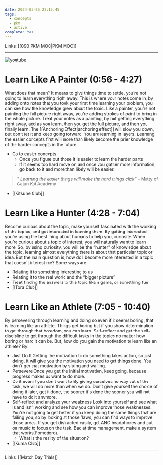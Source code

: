 ```yaml
---
date: 2024-03-25 22:15:45
tags:
  - concepts
  - pkm
  - active
complete: Yes
---
```

Links: [[090 PKM MOC|PKM MOC]]

---
![youtube](https://youtu.be/yG7z8XtZGMk?si=slMhXGrBO8qLamVP)
# Learn Like A Painter (0:56 - 4:27)
What does that mean? It means to give things time to settle, you’re not going to learn everything right away. This is where your notes come in, by adding onto notes that you took your first time learning your problem, you can see how the knowledge grew about the topic. Like a painter, you’re not painting the full picture right away, you’re adding strokes of paint to bring in the whole picture. Treat your notes as a painting, by not getting everything right away, add as you learn, then you get the full picture, and then you finally learn. The [[Anchoring Effect|anchoring effect]] will slow you down, but don’t let it and keep going forward. You are learning in layers. Learning the easier concepts first will more than likely become the prier knowledge of the harder concepts in the future.
- Go to easier concepts
	- Once you figure out those it is easier to learn the harder parts
	- If it seems too hard move on and once you gather more information, go back to it and more than likely will be easier.
>_” Learning the easier things will make the hard things click”_ – Matty of Cajun Koi Academy
- [[Kitsune Club]]
# Learn Like a Hunter (4:28 - 7:04)
Become curious about the topic, make yourself fascinated with the working of the topics, and get interested in learning them. By getting interested, you’re using the best thing about humans to help you, curiosity. When you’re curious about a topic of interest, you will naturally want to learn more. So, by using curiosity, you will be the “hunter” of knowledge about the topic, learning almost everything there is about that particular topic or idea. But the main question is, how do I become more interested in a topic that doesn’t interest me? Some ways are:
- Relating it to something interesting to us
- Relating it to the real world and the “bigger picture”
- Treat finding the answers to this topic like a game, or something fun
- [[Tora Club]]
# Learn Like an Athlete (7:05 - 10:40)
By persevering through learning and doing so even if it seems boring, that is learning like an athlete. Things get boring but if you show determination to get through that boredom, you can learn. Self-reflect and get the self-discipline to get through the difficult tasks in the topics no matter how boring or hard it can be. But, how do you gain the motivation to learn like an athlete? By:
- Just Do It
	Getting the motivation to do something takes action, so just doing, it will give you the motivation you need to get things done. You don’t get that motivation by sitting and waiting.
- Persevere
	Once you get the initial motivation, keep going, because progress makes us want to do more.
- Do it even if you don’t want to
	By giving ourselves no way out of the task, we will do more than when we do. Don’t give yourself the choice of doing it later, get it done, the sooner it's done the sooner you will not have to do it anymore.
- Self-reflect and analyze your weakness
	Look into yourself and see what is and isn’t working and see how you can improve those weaknesses. You’re not going to get better if you keep doing the same things that are failing you, so by looking at those flaws, you can find ways to improve those areas. If you get distracted easily, get  ANC headphones and put on music to focus on the task. Bad at time management, make a system that works(Pomodoro).
	- What is the reality of the situation?
- [[Kuma Club]]
---
Links: [[Match Day Trials]]